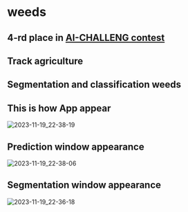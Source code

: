# weeds
## 4-rd place in [AI-CHALLENG contest](https://aiijc.com/ru/)
## Track agriculture
## Segmentation and classification weeds

## This is how App appear


![2023-11-19_22-38-19](https://github.com/radodast/weeds/assets/107272325/75e6e8df-942b-4a17-80fc-e43a861e9807)


## Prediction window appearance


![2023-11-19_22-38-06](https://github.com/radodast/weeds/assets/107272325/8145326e-9fec-4783-aae2-27c3355f8e89)


## Segmentation window appearance



![2023-11-19_22-36-18](https://github.com/radodast/weeds/assets/107272325/18469707-f9ee-4824-95d8-efcf5a5c782b)
